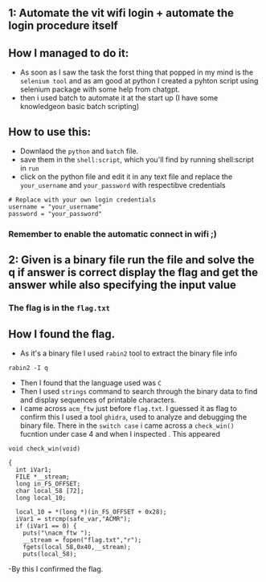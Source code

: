 

## 1: Automate the vit wifi login +  automate the login procedure itself
## How I managed to do it:
- As soon as I saw the task the forst thing that popped in my mind is the `selenium tool` and as am good at python I created a pyhton script using selenium package with some help from chatgpt.
- then i used batch to automate it at the start up (I have some knowledgeon basic batch scripting)

## How to use this:
- Downlaod the `python` and `batch` file.
- save them in the `shell:script`, which you'll find by running shell:script in `run`
- click on the python file and edit it in any text file and replace the `your_username` and `your_password` with respectibve credentials

 ```@python
# Replace with your own login credentials
username = "your_username"
password = "your_password"
```
### Remember to enable the automatic connect in wifi ;)

## 2: Given is a binary file run the file and solve the q if answer is correct display the flag and get the answer while also specifying the input value

### The flag is in the `flag.txt`

## How I found the flag.
- As it's a binary file I used `rabin2` tool to extract the binary file info
```
rabin2 -I q
```
- Then I found that the language used was `C`
- Then I used `strings` command to search through the binary data to find and display sequences of printable characters.
- I came across `acm_ftw` just before `flag.txt`. I guessed it as flag to confirm this I used a tool `ghidra`, used to analyze and debugging the binary file.
  There in the `switch case` i came across a `check_win()` fucntion under case 4 and when I inspected . This appeared
```@C
void check_win(void)

{
  int iVar1;
  FILE *__stream;
  long in_FS_OFFSET;
  char local_58 [72];
  long local_10;
  
  local_10 = *(long *)(in_FS_OFFSET + 0x28);
  iVar1 = strcmp(safe_var,"ACMR");
  if (iVar1 == 0) {
    puts("\nacm_ftw ");
    __stream = fopen("flag.txt","r");
    fgets(local_58,0x40,__stream);
    puts(local_58);

```
-By this I confirmed the flag.
